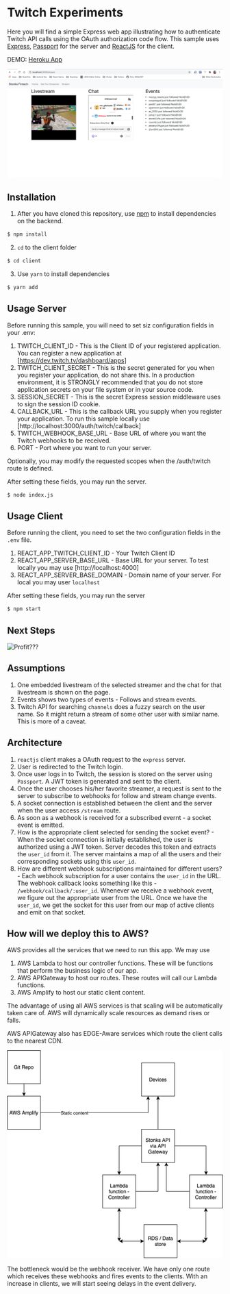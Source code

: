 # Twitch Experiments
Here you will find a simple Express web app illustrating how to authenticate Twitch API calls using the OAuth authorization code flow.  This sample uses [Express](http://expressjs.com/), [Passport](http://passportjs.org/) for the server and [ReactJS](https://reactjs.org/) for the client.

DEMO: [Heroku App](https://sleepy-plains-09747.herokuapp.com)

![Screenshot](images/screenshot.png)

## Installation
1. After you have cloned this repository, use [npm](https://www.npmjs.com/) to install dependencies on the backend.

```sh
$ npm install
```
2. `cd` to the client folder
```sh
$ cd client
```
3. Use `yarn` to install dependencies
```sh
$ yarn add
```

## Usage Server
Before running this sample, you will need to set siz configuration fields in your .env:

1. TWITCH_CLIENT_ID - This is the Client ID of your registered application.  You can register a new application at [https://dev.twitch.tv/dashboard/apps]
2. TWITCH_CLIENT_SECRET - This is the secret generated for you when you register your application, do not share this. In a production environment, it is STRONGLY recommended that you do not store application secrets on your file system or in your source code.
3. SESSION_SECRET -  This is the secret Express session middleware uses to sign the session ID cookie.
4. CALLBACK_URL - This is the callback URL you supply when you register your application.  To run this sample locally use [http://localhost:3000/auth/twitch/callback]
5. TWITCH_WEBHOOK_BASE_URL - Base URL of where you want the Twitch webhooks to be received.
6. PORT - Port where you want to run your server.

Optionally, you may modify the requested scopes when the /auth/twitch route is defined.

After setting these fields, you may run the server.

```sh
$ node index.js
```

## Usage Client
Before running the client, you need to set the two configuration fields in the `.env` file. 

1. REACT_APP_TWITCH_CLIENT_ID - Your Twitch Client ID
2. REACT_APP_SERVER_BASE_URL - Base URL for your server. To test locally you may use [http://localhost:4000]
3. REACT_APP_SERVER_BASE_DOMAIN - Domain name of your server. For local you may user `localhost`


After setting these fields, you may run the server

```sh
$ npm start
```

## Next Steps
![Profit???](https://i.ytimg.com/vi/if-2M3K1tqk/hqdefault.jpg)


## Assumptions

1. One embedded livestream of the selected streamer and the chat for that livestream is shown on the page.
2. Events shows two types of events - Follows and stream events. 
3. Twitch API for searching `channels` does a fuzzy search on the user name. So it might return a stream of some other user with similar name. This is more of a caveat.


## Architecture
1. `reactjs` client makes a OAuth request to the `express` server. 
2. User is redirected to the Twitch login.
3. Once user logs in to Twitch, the session is stored on the server using `Passport`. A JWT token is generated and sent to the client. 
4. Once the user chooses his/her favorite streamer, a request is sent to the server to subscribe to webhooks for follow and stream change events. 
5. A socket connection is established between the client and the server when the user access `/stream` route. 
6. As soon as a webhook is received for a subscribed evernt - a socket event is emitted.
7. How is the appropriate client selected for sending the socket event? - When the socket connection is initially established, the user is authorized using a JWT token. Server decodes this token and extracts the `user_id` from it. The server maintains a map of all the users and their corresponding sockets using this `user_id`. 
8. How are different webhook subscriptions maintained for different users? - Each webhook subscription for a user contains the `user_id` in the URL. The webhook callback looks something like this - `/webhook/callback/:user_id`. Whenever we receive a webhook event, we figure out the appropriate user from the URL. Once we have the `user_id`, we get the socket for this user from our map of active clients and emit on that socket. 


## How will we deploy this to AWS?

AWS provides all the services that we need to run this app. We may use 

1. AWS Lambda to host our controller functions. These will be functions that perform the business logic of our app.
2. AWS APIGateway to host our routes. These routes will call our Lambda functions. 
3. AWS Amplify to host our static client content.

The advantage of using all AWS services is that scaling will be automatically taken care of. AWS will dynamically scale resources as demand rises or falls. 

AWS APIGateway also has EDGE-Aware services which route the client calls to the nearest CDN. 

![Screenshot](images/AWS_flow.png)

The bottleneck would be the webhook receiver. We have only one route which receives these webhooks and fires events to the clients. With an increase in clients, we will start seeing delays in the event delivery. 